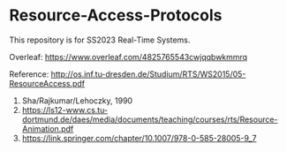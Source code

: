 # Resource-Access-Protocols
This repository is for SS2023 Real-Time Systems.

Overleaf: https://www.overleaf.com/4825765543cwjqqbwkmmrq

Reference: http://os.inf.tu-dresden.de/Studium/RTS/WS2015/05-ResourceAccess.pdf

1. Sha/Rajkumar/Lehoczky, 1990
2. https://ls12-www.cs.tu-dortmund.de/daes/media/documents/teaching/courses/rts/Resource-Animation.pdf
3. https://link.springer.com/chapter/10.1007/978-0-585-28005-9_7
